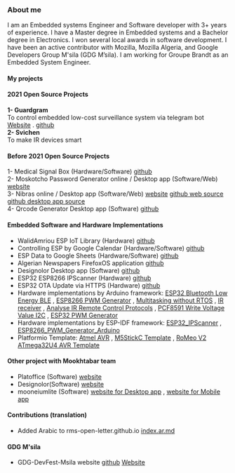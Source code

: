 ### About me

I am an Embedded systems Engineer and Software developer with 3+ years of experience. I have a Master degree in Embedded systems and a Bachelor degree in Electronics. I won several local awards in software development. I have been an active contributor with Mozilla, Mozilla Algeria, and Google Developers Group M'sila (GDG M’sila).  I am working for Groupe Brandt as an Embedded System Engineer. 

#### My projects
#### 2021 Open Source Projects
__1- Guardgram__    
To control embedded low-cost surveillance system via telegram bot  
[Website](https://guardgram.walidamriou.com "Website") . [github](https://github.com/walidamriou/Guardgram "github")   
__2- Svichen__   
To make IR devices smart  
  
  
#### Before 2021 Open Source Projects
1- Medical Signal Box (Hardware/Software) [github](https://github.com/walidamriou/MedicalSignalsBox "github")  
2- Moskotcho Password Generator online / Desktop app (Software/Web) [website](https://moskotchopg.walidamriou.com "website")  
3- Nibras online / Desktop app  (Software/Web) [website](https://nibras.walidamriou.com "website") [github web source](https://github.com/walidamriou/Nibras "github repository of website") [github desktop app source](https://github.com/walidamriou/Nibras_Desktop "github repository of website")  
4- Qrcode Generator Desktop app   (Software) [github](https://github.com/walidamriou/Qrcode-Generator-Desktop-Java "github")   

#### Embedded Software and Hardware Implementations 
- WalidAmriou ESP IoT Library (Hardware) [github](https://github.com/walidamriou/WalidAmriou_ESP_IoT "github")
- Controlling ESP by Google Calendar (Hardware/Software) [github](https://github.com/walidamriou/Controlling_ESP_by_Google_Calendar "github")   
- ESP Data to Google Sheets (Hardware/Software) [github](hhttps://github.com/walidamriou/ESP_Data_to_Google_Sheets "github")   
- Algerian Newspapers FirefoxOS application [github]( https://github.com/walidamriou/Algerian-Newspapers-FirefoxOS-application "github") 
- Designolor Desktop app  (Software) [github](https://github.com/walidamriou/Designolor_Desktop "github")   
- ESP32 ESP8266 IPScanner (Hardware) [github](https://github.com/walidamriou/ESP32_ESP8266_IPScanner "github")   
- ESP32 OTA Update via HTTPS (Hardware) [github](https://github.com/walidamriou/ESP32_OTA_Update_via_HTTPS "github")  
- َHardware implementations by Arduino framework:    [ESP32 Bluetooth Low Energy BLE](https://github.com/walidamriou/ESP32_Bluetooth_Low_Energy_BLE_Arduino "Github") , [ESP8266 PWM Generator](https://github.com/walidamriou/ESP8266_PWM_Generator_Arduino "Github") , [Multitasking without RTOS](https://github.com/walidamriou/Arduino_Multitasking_without_RTOS "Github") , [IR receiver](https://github.com/walidamriou/Arduino_IR_receiver "Github")  , [Analyse IR Remote Control Protocols](https://github.com/walidamriou/ESP32_Analyse_IR_Remote_Control_Protocols "Github") , [PCF8591 Write Voltage Value I2C](https://github.com/walidamriou/Arduino_PCF8591_Write_Analog_Value_I2C "Github") , [ESP32 PWM Generator](https://github.com/walidamriou/ESP32_PWM_Generator_Arduino "Github")
- َHardware implementations by ESP-IDF framework:    [ESP32_IPScanner](https://github.com/walidamriou/ESP32_IPScanner "Github") , [ESP8266_PWM_Generator_Arduino](https://github.com/walidamriou/ESP8266_PWM_Generator_Arduino "Github")  
- Platformio Template:  [Atmel AVR](https://github.com/walidamriou/Atmel_AVR_Platformio_Project_Template "Github") , [M5StickC Template](https://github.com/walidamriou/M5StickC_Platformio_Template "Github") , [RoMeo V2 ATmega32U4 AVR Template
](https://github.com/walidamriou/RoMeo_V2_ATmega32U4_AVR_Platformio_Project_Template "Github") 

#### Other project with Mookhtabar team
- Platoffice (Software)   [website](https://www.mookhtabar.com/2018/10/platoffice.html "website")
- Designolor(Software)   [website](https://www.mookhtabar.com/2018/10/designolor.html "website")
- mooneiumlite (Software) [website for Desktop app](https://www.mookhtabar.com/2018/09/mooneiumlite.html "website") , [website for Mobile app](https://www.mookhtabar.com/2019/09/mooneiumlite-pre-alpha-10-for-android.html "website")

#### Contributions (translation)
- Added Arabic to rms-open-letter.github.io [index.ar.md](https://github.com/rms-open-letter/rms-open-letter.github.io "index.ar.md") 

#### GDG M'sila
- GDG-DevFest-Msila website [github](https://github.com/walidamriou/GDG-DevFest-Msila "github") [Website](https://www.walidamriou.com/GDG-DevFest-Msila/ "Website")

   
